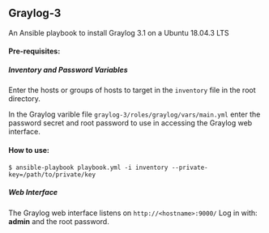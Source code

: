
## Graylog-3

An Ansible playbook to install Graylog 3.1 on a Ubuntu 18.04.3 LTS

#### Pre-requisites:
##### Inventory and Password Variables
Enter the hosts or groups of hosts to target in the `inventory` file in the root directory.

In the Graylog varible file `graylog-3/roles/graylog/vars/main.yml` enter the password secret and root password to use in accessing the Graylog web interface.

#### How to use:
```
$ ansible-playbook playbook.yml -i inventory --private-key=/path/to/private/key
```

##### Web Interface
The Graylog web interface listens on `http://<hostname>:9000/` Log in with: **admin** and the root password.
